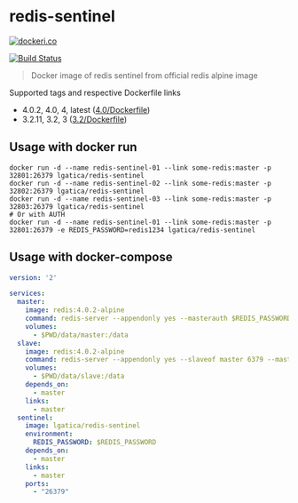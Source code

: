 # redis-sentinel

[![dockeri.co](http://dockeri.co/image/lgatica/redis-sentinel)](https://hub.docker.com/r/lgatica/redis-sentinel/)

[![Build Status](https://travis-ci.org/lgaticaq/redis-sentinel.svg?branch=master)](https://travis-ci.org/lgaticaq/redis-sentinel)

> Docker image of redis sentinel from official redis alpine image

Supported tags and respective Dockerfile links

- 4.0.2, 4.0, 4, latest ([4.0/Dockerfile](https://github.com/lgaticaq/redis-sentinel/blob/master/4.0.2/Dockerfile))
- 3.2.11, 3.2, 3 ([3.2/Dockerfile](https://github.com/lgaticaq/redis-sentinel/blob/master/3.2.11/Dockerfile))

## Usage with docker run
```shell
docker run -d --name redis-sentinel-01 --link some-redis:master -p 32801:26379 lgatica/redis-sentinel
docker run -d --name redis-sentinel-02 --link some-redis:master -p 32802:26379 lgatica/redis-sentinel
docker run -d --name redis-sentinel-03 --link some-redis:master -p 32803:26379 lgatica/redis-sentinel
# Or with AUTH
docker run -d --name redis-sentinel-01 --link some-redis:master -p 32801:26379 -e REDIS_PASSWORD=redis1234 lgatica/redis-sentinel
```

## Usage with docker-compose
```yaml
version: '2'

services:
  master:
    image: redis:4.0.2-alpine
    command: redis-server --appendonly yes --masterauth $REDIS_PASSWORD --requirepass $REDIS_PASSWORD
    volumes:
      - $PWD/data/master:/data
  slave:
    image: redis:4.0.2-alpine
    command: redis-server --appendonly yes --slaveof master 6379 --masterauth $REDIS_PASSWORD --requirepass $REDIS_PASSWORD
    volumes:
      - $PWD/data/slave:/data
    depends_on:
      - master
    links:
      - master
  sentinel:
    image: lgatica/redis-sentinel
    environment:
      REDIS_PASSWORD: $REDIS_PASSWORD
    depends_on:
      - master
    links:
      - master
    ports:
      - "26379"
```
